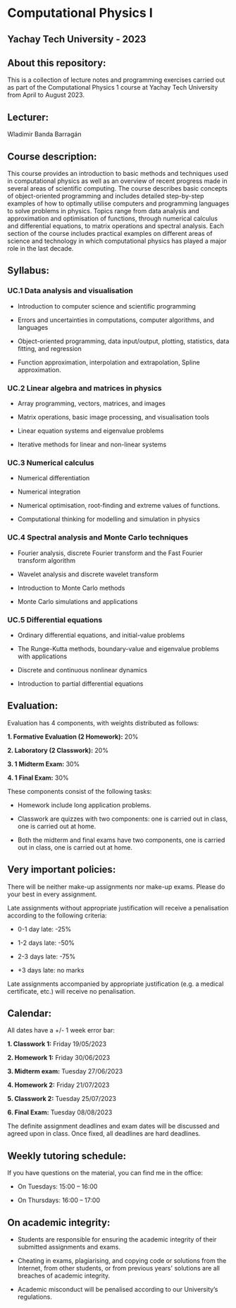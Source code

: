 # Computational Physics I 

## Yachay Tech University - 2023

## About this repository:
This is a collection of lecture notes and programming exercises carried out as part of the Computational Physics 1 course at Yachay Tech University from April to August 2023.

## Lecturer:
Wladimir Banda Barragán

## Course description:
This course provides an introduction to basic methods and techniques used in computational physics as well as an overview of recent progress made in several areas of scientific computing. The course describes basic concepts of object-oriented programming and includes detailed step-by-step examples of how to optimally utilise computers and programming languages to solve problems in physics. Topics range from data analysis and approximation and optimisation of functions, through numerical calculus and differential equations, to matrix operations and spectral analysis. Each section of the course includes practical examples on different areas of science and technology in which computational physics has played a major role in the last decade.

## Syllabus:

### UC.1 Data analysis and visualisation

- Introduction to computer science and scientific programming

- Errors and uncertainties in computations, computer algorithms, and languages

- Object-oriented programming, data input/output, plotting, statistics, data fitting, and regression

- Function approximation, interpolation and extrapolation, Spline approximation.

### UC.2 Linear algebra and matrices in physics

- Array programming, vectors, matrices, and images

- Matrix operations, basic image processing, and visualisation tools

- Linear equation systems and eigenvalue problems

- Iterative methods for linear and non-linear systems

### UC.3 Numerical calculus

- Numerical differentiation

- Numerical integration

- Numerical optimisation, root-finding and extreme values of functions.

- Computational thinking for modelling and simulation in physics

### UC.4 Spectral analysis and Monte Carlo techniques

- Fourier analysis, discrete Fourier transform and the Fast Fourier transform algorithm

- Wavelet analysis and discrete wavelet transform

- Introduction to Monte Carlo methods

- Monte Carlo simulations and applications

### UC.5 Differential equations

- Ordinary differential equations, and initial-value problems

- The Runge-Kutta methods, boundary-value and eigenvalue problems with applications

- Discrete and continuous nonlinear dynamics

- Introduction to partial differential equations


## Evaluation:

Evaluation has 4 components, with weights distributed as follows:

**1. Formative Evaluation (2 Homework):** 20%

**2. Laboratory (2 Classwork):** 20%

**3. 1 Midterm Exam:** 30%

**4. 1 Final Exam:** 30%

These components consist of the following tasks:

- Homework include long application problems.

- Classwork are quizzes with two components: one is carried out in class, one is carried out at home.

- Both the midterm and final exams have two components, one is carried out in class, one is carried out at home.


## Very important policies:

There will be neither make-up assignments nor make-up exams. Please do your best in every assignment.

Late assignments without appropriate justification will receive a penalisation according to the following criteria:

- 0-1 day late: -25%

- 1-2 days late: -50%

- 2-3 days late: -75%

- +3 days late: no marks

Late assignments accompanied by appropriate justification (e.g. a medical certificate, etc.) will receive no penalisation.


## Calendar:

All dates have a +/- 1 week error bar:

**1. Classwork 1:** Friday 19/05/2023

**2. Homework 1:** Friday 30/06/2023

**3. Midterm exam:** Tuesday 27/06/2023

**4. Homework 2:** Friday 21/07/2023

**5. Classwork 2:** Tuesday 25/07/2023

**6. Final Exam:** Tuesday 08/08/2023


The definite assignment deadlines and exam dates will be discussed and agreed upon in class. Once fixed, all deadlines are hard deadlines.


## Weekly tutoring schedule:

If you have questions on the material, you can find me in the office:

- On Tuesdays: 15:00 – 16:00 

- On Thursdays: 16:00 – 17:00


## On academic integrity:

- Students are responsible for ensuring the academic integrity of their submitted assignments and exams.

- Cheating in exams, plagiarising, and copying code or solutions from the Internet, from other students, or from previous years' solutions are all breaches of academic integrity.

- Academic misconduct will be penalised according to our University’s regulations.
